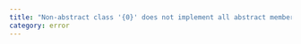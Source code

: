 ```yaml
---
title: "Non-abstract class '{0}' does not implement all abstract members of '{1}'"
category: error
---
```

